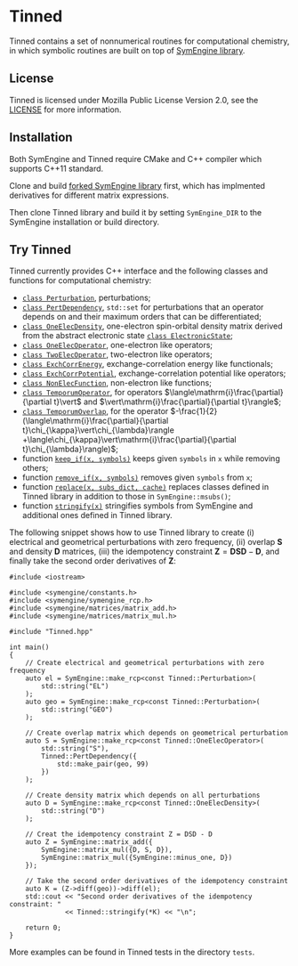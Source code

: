 # Tinned

Tinned contains a set of nonnumerical routines for computational chemistry, in
which symbolic routines are built on top of
[SymEngine library](https://github.com/symengine/symengine).

## License

Tinned is licensed under Mozilla Public License Version 2.0, see the
[LICENSE](LICENSE) for more information.

## Installation

Both SymEngine and Tinned require CMake and C++ compiler which supports C++11
standard.

Clone and build [forked SymEngine library](https://github.com/bingao/symengine)
first, which has implmented derivatives for different matrix expressions.

Then clone Tinned library and build it by setting `SymEngine_DIR` to the
SymEngine installation or build directory.

## Try Tinned

Tinned currently provides C++ interface and the following classes and functions
for computational chemistry:

* [`class Perturbation`](include/Tinned/Perturbation.hpp), perturbations;
* [`class PertDependency`](include/Tinned/PertDependency.hpp), `std::set` for
  perturbations that an operator depends on and their maximum orders that can
  be differentiated;
* [`class OneElecDensity`](include/Tinned/OneElecDensity.hpp), one-electron
  spin-orbital density matrix derived from the abstract electronic state
  [`class ElectronicState`](include/Tinned/ElectronicState.hpp);
* [`class OneElecOperator`](include/Tinned/OneElecOperator.hpp), one-electron
  like operators;
* [`class TwoElecOperator`](include/Tinned/TwoElecOperator.hpp), two-electron
  like operators;
* [`class ExchCorrEnergy`](include/Tinned/ExchCorrEnergy.hpp),
  exchange-correlation energy like functionals;
* [`class ExchCorrPotential`](include/Tinned/ExchCorrPotential.hpp),
  exchange-correlation potential like operators;
* [`class NonElecFunction`](include/Tinned/NonElecFunction.hpp), non-electron
  like functions;
* [`class TemporumOperator`](include/Tinned/TemporumOperator.hpp), for
  operators $\langle\mathrm{i}\frac{\partial}{\partial t}\vert$ and
  $\vert\mathrm{i}\frac{\partial}{\partial t}\rangle$;
* [`class TemporumOverlap`](include/Tinned/TemporumOverlap.hpp), for the operator
  $-\frac{1}{2}(\langle\mathrm{i}\frac{\partial}{\partial t}\chi_{\kappa}\vert\chi_{\lambda}\rangle
  +\langle\chi_{\kappa}\vert\mathrm{i}\frac{\partial}{\partial t}\chi_{\lambda}\rangle)$;
* function [`keep_if(x, symbols)`](include/Tinned/KeepVisitor.hpp) keeps given
  `symbols` in `x` while removing others;
* function [`remove_if(x, symbols)`](include/Tinned/RemoveVisitor.hpp) removes
  given `symbols` from `x`;
* function [`replace(x, subs_dict, cache)`](include/Tinned/ReplaceVisitor.hpp)
  replaces classes defined in Tinned library in addition to those in
  `SymEngine::msubs()`;
* function [`stringify(x)`](include/Tinned/StringifyVisitor.hpp) stringifies
  symbols from SymEngine and additional ones defined in Tinned library.

The following snippet shows how to use Tinned library to create (i) electrical
and geometrical perturbations with zero frequency, (ii) overlap $\mathbf{S}$
and density $\mathbf{D}$ matrices, (iii) the idempotency constraint
$\mathbf{Z}=\mathbf{DSD}-\mathbf{D}$, and finally take the second order
derivatives of $\mathbf{Z}$:

```
#include <iostream>

#include <symengine/constants.h>
#include <symengine/symengine_rcp.h>
#include <symengine/matrices/matrix_add.h>
#include <symengine/matrices/matrix_mul.h>

#include "Tinned.hpp"

int main()
{
    // Create electrical and geometrical perturbations with zero frequency
    auto el = SymEngine::make_rcp<const Tinned::Perturbation>(
        std::string("EL")
    );
    auto geo = SymEngine::make_rcp<const Tinned::Perturbation>(
        std::string("GEO")
    );

    // Create overlap matrix which depends on geometrical perturbation
    auto S = SymEngine::make_rcp<const Tinned::OneElecOperator>(
        std::string("S"),
        Tinned::PertDependency({
            std::make_pair(geo, 99)
        })
    );

    // Create density matrix which depends on all perturbations
    auto D = SymEngine::make_rcp<const Tinned::OneElecDensity>(
        std::string("D")
    );

    // Creat the idempotency constraint Z = DSD - D
    auto Z = SymEngine::matrix_add({
        SymEngine::matrix_mul({D, S, D}),
        SymEngine::matrix_mul({SymEngine::minus_one, D})
    });

    // Take the second order derivatives of the idempotency constraint
    auto K = (Z->diff(geo))->diff(el);
    std::cout << "Second order derivatives of the idempotency constraint: "
              << Tinned::stringify(*K) << "\n";

    return 0;
}
```

More examples can be found in Tinned tests in the directory `tests`.
